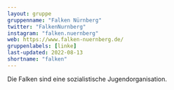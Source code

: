 ```yaml
---
layout: gruppe
gruppenname: "Falken Nürnberg"
twitter: "FalkenNurnberg"
instagram: "falken.nuernberg"
web: https://www.falken-nuernberg.de/
gruppenlabels: [linke]
last-updated: 2022-08-13
shortname: "falken"
---
```


Die Falken sind eine sozialistische Jugendorganisation.
